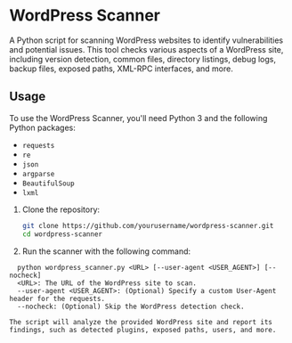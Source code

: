 # WordPress Scanner

A Python script for scanning WordPress websites to identify vulnerabilities and potential issues. This tool checks various aspects of a WordPress site, including version detection, common files, directory listings, debug logs, backup files, exposed paths, XML-RPC interfaces, and more.

## Usage

To use the WordPress Scanner, you'll need Python 3 and the following Python packages:

- `requests`
- `re`
- `json`
- `argparse`
- `BeautifulSoup`
- `lxml`

1. Clone the repository:

   ```bash
   git clone https://github.com/yourusername/wordpress-scanner.git
   cd wordpress-scanner


2. Run the scanner with the following command:
```
  python wordpress_scanner.py <URL> [--user-agent <USER_AGENT>] [--nocheck]
  <URL>: The URL of the WordPress site to scan.
  --user-agent <USER_AGENT>: (Optional) Specify a custom User-Agent header for the requests.
  --nocheck: (Optional) Skip the WordPress detection check.

The script will analyze the provided WordPress site and report its findings, such as detected plugins, exposed paths, users, and more.
```
